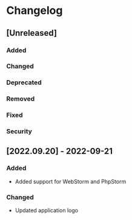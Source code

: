 # Changelog

## [Unreleased]
### Added

### Changed

### Deprecated

### Removed

### Fixed

### Security

## [2022.09.20] - 2022-09-21
### Added
- Added support for WebStorm and PhpStorm

### Changed
- Updated application logo

